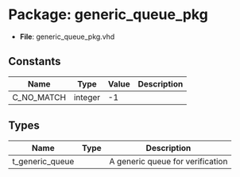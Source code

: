 # Package: generic_queue_pkg

- **File**: generic_queue_pkg.vhd
## Constants

| Name       | Type    | Value | Description |
| ---------- | ------- | ----- | ----------- |
| C_NO_MATCH | integer |  -1   |             |
## Types

| Name            | Type | Description                      |
| --------------- | ---- | -------------------------------- |
| t_generic_queue |      | A generic queue for verification |
